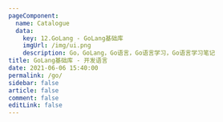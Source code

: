 ```yaml
---
pageComponent:
  name: Catalogue
  data:
    key: 12.GoLang - GoLang基础库
    imgUrl: /img/ui.png
    description: Go，GoLang，Go语言，Go语言学习，Go语言学习笔记
title: GoLang基础库 - 开发语言
date: 2021-06-06 15:40:00
permalink: /go/
sidebar: false
article: false
comment: false
editLink: false
---
```

